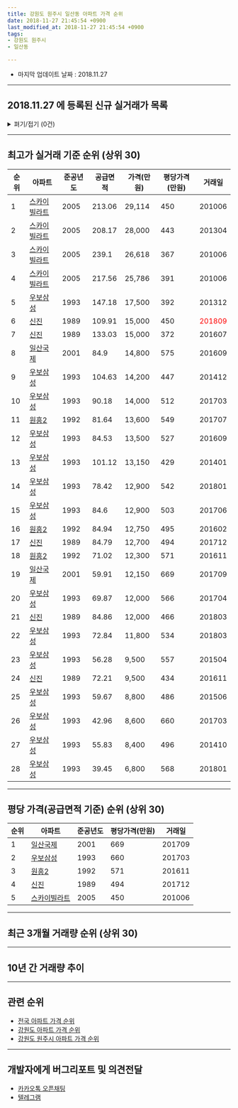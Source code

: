 ```yaml
---
title: 강원도 원주시 일산동 아파트 가격 순위
date: 2018-11-27 21:45:54 +0900
last_modified_at: 2018-11-27 21:45:54 +0900
tags:
- 강원도 원주시
- 일산동

---
```


* 마지막 업데이트 날짜 : 2018.11.27

---

## 2018.11.27 에 등록된 신규 실거래가 목록

<details>
<summary>펴기/접기 (0건)</summary>
<div markdown="1">

|아파트|준공년도|공급면적|가격(만원)|평당가격(만원)|거래일|
|---|---|---|---|---|---|
|없음||||||


</div>
</details>

---

## 최고가 실거래 기준 순위 (상위 30)


|순위|아파트|준공년도|공급면적|가격(만원)|평당가격(만원)|거래일|
|---|---|---|---|---|---|---|
|1|[스카이빌라트](https://search.naver.com/search.naver?query=%EA%B0%95%EC%9B%90%EB%8F%84+%EC%9B%90%EC%A3%BC%EC%8B%9C+%EC%9D%BC%EC%82%B0%EB%8F%99+%EC%8A%A4%EC%B9%B4%EC%9D%B4%EB%B9%8C%EB%9D%BC%ED%8A%B8)|2005|213.06|29,114|450|201006|
|2|[스카이빌라트](https://search.naver.com/search.naver?query=%EA%B0%95%EC%9B%90%EB%8F%84+%EC%9B%90%EC%A3%BC%EC%8B%9C+%EC%9D%BC%EC%82%B0%EB%8F%99+%EC%8A%A4%EC%B9%B4%EC%9D%B4%EB%B9%8C%EB%9D%BC%ED%8A%B8)|2005|208.17|28,000|443|201304|
|3|[스카이빌라트](https://search.naver.com/search.naver?query=%EA%B0%95%EC%9B%90%EB%8F%84+%EC%9B%90%EC%A3%BC%EC%8B%9C+%EC%9D%BC%EC%82%B0%EB%8F%99+%EC%8A%A4%EC%B9%B4%EC%9D%B4%EB%B9%8C%EB%9D%BC%ED%8A%B8)|2005|239.1|26,618|367|201006|
|4|[스카이빌라트](https://search.naver.com/search.naver?query=%EA%B0%95%EC%9B%90%EB%8F%84+%EC%9B%90%EC%A3%BC%EC%8B%9C+%EC%9D%BC%EC%82%B0%EB%8F%99+%EC%8A%A4%EC%B9%B4%EC%9D%B4%EB%B9%8C%EB%9D%BC%ED%8A%B8)|2005|217.56|25,786|391|201006|
|5|[우보삼성](https://search.naver.com/search.naver?query=%EA%B0%95%EC%9B%90%EB%8F%84+%EC%9B%90%EC%A3%BC%EC%8B%9C+%EC%9D%BC%EC%82%B0%EB%8F%99+%EC%9A%B0%EB%B3%B4%EC%82%BC%EC%84%B1)|1993|147.18|17,500|392|201312|
|6|[신진](https://search.naver.com/search.naver?query=%EA%B0%95%EC%9B%90%EB%8F%84+%EC%9B%90%EC%A3%BC%EC%8B%9C+%EC%9D%BC%EC%82%B0%EB%8F%99+%EC%8B%A0%EC%A7%84)|1989|109.91|15,000|450|<span style="color:red">201809</span>|
|7|[신진](https://search.naver.com/search.naver?query=%EA%B0%95%EC%9B%90%EB%8F%84+%EC%9B%90%EC%A3%BC%EC%8B%9C+%EC%9D%BC%EC%82%B0%EB%8F%99+%EC%8B%A0%EC%A7%84)|1989|133.03|15,000|372|201607|
|8|[일산국제](https://search.naver.com/search.naver?query=%EA%B0%95%EC%9B%90%EB%8F%84+%EC%9B%90%EC%A3%BC%EC%8B%9C+%EC%9D%BC%EC%82%B0%EB%8F%99+%EC%9D%BC%EC%82%B0%EA%B5%AD%EC%A0%9C)|2001|84.9|14,800|575|201609|
|9|[우보삼성](https://search.naver.com/search.naver?query=%EA%B0%95%EC%9B%90%EB%8F%84+%EC%9B%90%EC%A3%BC%EC%8B%9C+%EC%9D%BC%EC%82%B0%EB%8F%99+%EC%9A%B0%EB%B3%B4%EC%82%BC%EC%84%B1)|1993|104.63|14,200|447|201412|
|10|[우보삼성](https://search.naver.com/search.naver?query=%EA%B0%95%EC%9B%90%EB%8F%84+%EC%9B%90%EC%A3%BC%EC%8B%9C+%EC%9D%BC%EC%82%B0%EB%8F%99+%EC%9A%B0%EB%B3%B4%EC%82%BC%EC%84%B1)|1993|90.18|14,000|512|201703|
|11|[원흥2](https://search.naver.com/search.naver?query=%EA%B0%95%EC%9B%90%EB%8F%84+%EC%9B%90%EC%A3%BC%EC%8B%9C+%EC%9D%BC%EC%82%B0%EB%8F%99+%EC%9B%90%ED%9D%A52)|1992|81.64|13,600|549|201707|
|12|[우보삼성](https://search.naver.com/search.naver?query=%EA%B0%95%EC%9B%90%EB%8F%84+%EC%9B%90%EC%A3%BC%EC%8B%9C+%EC%9D%BC%EC%82%B0%EB%8F%99+%EC%9A%B0%EB%B3%B4%EC%82%BC%EC%84%B1)|1993|84.53|13,500|527|201609|
|13|[우보삼성](https://search.naver.com/search.naver?query=%EA%B0%95%EC%9B%90%EB%8F%84+%EC%9B%90%EC%A3%BC%EC%8B%9C+%EC%9D%BC%EC%82%B0%EB%8F%99+%EC%9A%B0%EB%B3%B4%EC%82%BC%EC%84%B1)|1993|101.12|13,150|429|201401|
|14|[우보삼성](https://search.naver.com/search.naver?query=%EA%B0%95%EC%9B%90%EB%8F%84+%EC%9B%90%EC%A3%BC%EC%8B%9C+%EC%9D%BC%EC%82%B0%EB%8F%99+%EC%9A%B0%EB%B3%B4%EC%82%BC%EC%84%B1)|1993|78.42|12,900|542|201801|
|15|[우보삼성](https://search.naver.com/search.naver?query=%EA%B0%95%EC%9B%90%EB%8F%84+%EC%9B%90%EC%A3%BC%EC%8B%9C+%EC%9D%BC%EC%82%B0%EB%8F%99+%EC%9A%B0%EB%B3%B4%EC%82%BC%EC%84%B1)|1993|84.6|12,900|503|201706|
|16|[원흥2](https://search.naver.com/search.naver?query=%EA%B0%95%EC%9B%90%EB%8F%84+%EC%9B%90%EC%A3%BC%EC%8B%9C+%EC%9D%BC%EC%82%B0%EB%8F%99+%EC%9B%90%ED%9D%A52)|1992|84.94|12,750|495|201602|
|17|[신진](https://search.naver.com/search.naver?query=%EA%B0%95%EC%9B%90%EB%8F%84+%EC%9B%90%EC%A3%BC%EC%8B%9C+%EC%9D%BC%EC%82%B0%EB%8F%99+%EC%8B%A0%EC%A7%84)|1989|84.79|12,700|494|201712|
|18|[원흥2](https://search.naver.com/search.naver?query=%EA%B0%95%EC%9B%90%EB%8F%84+%EC%9B%90%EC%A3%BC%EC%8B%9C+%EC%9D%BC%EC%82%B0%EB%8F%99+%EC%9B%90%ED%9D%A52)|1992|71.02|12,300|571|201611|
|19|[일산국제](https://search.naver.com/search.naver?query=%EA%B0%95%EC%9B%90%EB%8F%84+%EC%9B%90%EC%A3%BC%EC%8B%9C+%EC%9D%BC%EC%82%B0%EB%8F%99+%EC%9D%BC%EC%82%B0%EA%B5%AD%EC%A0%9C)|2001|59.91|12,150|669|201709|
|20|[우보삼성](https://search.naver.com/search.naver?query=%EA%B0%95%EC%9B%90%EB%8F%84+%EC%9B%90%EC%A3%BC%EC%8B%9C+%EC%9D%BC%EC%82%B0%EB%8F%99+%EC%9A%B0%EB%B3%B4%EC%82%BC%EC%84%B1)|1993|69.87|12,000|566|201704|
|21|[신진](https://search.naver.com/search.naver?query=%EA%B0%95%EC%9B%90%EB%8F%84+%EC%9B%90%EC%A3%BC%EC%8B%9C+%EC%9D%BC%EC%82%B0%EB%8F%99+%EC%8B%A0%EC%A7%84)|1989|84.86|12,000|466|201803|
|22|[우보삼성](https://search.naver.com/search.naver?query=%EA%B0%95%EC%9B%90%EB%8F%84+%EC%9B%90%EC%A3%BC%EC%8B%9C+%EC%9D%BC%EC%82%B0%EB%8F%99+%EC%9A%B0%EB%B3%B4%EC%82%BC%EC%84%B1)|1993|72.84|11,800|534|201803|
|23|[우보삼성](https://search.naver.com/search.naver?query=%EA%B0%95%EC%9B%90%EB%8F%84+%EC%9B%90%EC%A3%BC%EC%8B%9C+%EC%9D%BC%EC%82%B0%EB%8F%99+%EC%9A%B0%EB%B3%B4%EC%82%BC%EC%84%B1)|1993|56.28|9,500|557|201504|
|24|[신진](https://search.naver.com/search.naver?query=%EA%B0%95%EC%9B%90%EB%8F%84+%EC%9B%90%EC%A3%BC%EC%8B%9C+%EC%9D%BC%EC%82%B0%EB%8F%99+%EC%8B%A0%EC%A7%84)|1989|72.21|9,500|434|201611|
|25|[우보삼성](https://search.naver.com/search.naver?query=%EA%B0%95%EC%9B%90%EB%8F%84+%EC%9B%90%EC%A3%BC%EC%8B%9C+%EC%9D%BC%EC%82%B0%EB%8F%99+%EC%9A%B0%EB%B3%B4%EC%82%BC%EC%84%B1)|1993|59.67|8,800|486|201506|
|26|[우보삼성](https://search.naver.com/search.naver?query=%EA%B0%95%EC%9B%90%EB%8F%84+%EC%9B%90%EC%A3%BC%EC%8B%9C+%EC%9D%BC%EC%82%B0%EB%8F%99+%EC%9A%B0%EB%B3%B4%EC%82%BC%EC%84%B1)|1993|42.96|8,600|660|201703|
|27|[우보삼성](https://search.naver.com/search.naver?query=%EA%B0%95%EC%9B%90%EB%8F%84+%EC%9B%90%EC%A3%BC%EC%8B%9C+%EC%9D%BC%EC%82%B0%EB%8F%99+%EC%9A%B0%EB%B3%B4%EC%82%BC%EC%84%B1)|1993|55.83|8,400|496|201410|
|28|[우보삼성](https://search.naver.com/search.naver?query=%EA%B0%95%EC%9B%90%EB%8F%84+%EC%9B%90%EC%A3%BC%EC%8B%9C+%EC%9D%BC%EC%82%B0%EB%8F%99+%EC%9A%B0%EB%B3%B4%EC%82%BC%EC%84%B1)|1993|39.45|6,800|568|201801|


---

## 평당 가격(공급면적 기준) 순위 (상위 30)


|순위|아파트|준공년도|평당가격(만원)|거래일|
|---|---|---|---|---|
|1|[일산국제](https://search.naver.com/search.naver?query=%EA%B0%95%EC%9B%90%EB%8F%84+%EC%9B%90%EC%A3%BC%EC%8B%9C+%EC%9D%BC%EC%82%B0%EB%8F%99+%EC%9D%BC%EC%82%B0%EA%B5%AD%EC%A0%9C)|2001|669|201709|
|2|[우보삼성](https://search.naver.com/search.naver?query=%EA%B0%95%EC%9B%90%EB%8F%84+%EC%9B%90%EC%A3%BC%EC%8B%9C+%EC%9D%BC%EC%82%B0%EB%8F%99+%EC%9A%B0%EB%B3%B4%EC%82%BC%EC%84%B1)|1993|660|201703|
|3|[원흥2](https://search.naver.com/search.naver?query=%EA%B0%95%EC%9B%90%EB%8F%84+%EC%9B%90%EC%A3%BC%EC%8B%9C+%EC%9D%BC%EC%82%B0%EB%8F%99+%EC%9B%90%ED%9D%A52)|1992|571|201611|
|4|[신진](https://search.naver.com/search.naver?query=%EA%B0%95%EC%9B%90%EB%8F%84+%EC%9B%90%EC%A3%BC%EC%8B%9C+%EC%9D%BC%EC%82%B0%EB%8F%99+%EC%8B%A0%EC%A7%84)|1989|494|201712|
|5|[스카이빌라트](https://search.naver.com/search.naver?query=%EA%B0%95%EC%9B%90%EB%8F%84+%EC%9B%90%EC%A3%BC%EC%8B%9C+%EC%9D%BC%EC%82%B0%EB%8F%99+%EC%8A%A4%EC%B9%B4%EC%9D%B4%EB%B9%8C%EB%9D%BC%ED%8A%B8)|2005|450|201006|


---

## 최근 3개월 거래량 순위 (상위 30)


<div style="width:100%;">
    <canvas id="deal_count_ranking" height="52"></canvas>
</div>


<script>
new Chart(document.getElementById("deal_count_ranking"), {
    type: 'horizontalBar',
    data: {
        labels: ['우보삼성', '일산국제', '원흥2', '신진'],
        datasets: [{
            label: '실거래 수',
            data: [2, 2, 2, 1],
            borderColor: "rgba(255, 0, 128, 1)",
            backgroundColor: "rgba(255, 0, 128, 0.5)",
            fill: false,
        }]
    },
    options: {
        responsive: true,
        title: {
            display: true,
            text: '최근 3개월 거래량 순위'
        },
        tooltips: {
            mode: 'index',
            intersect: false,
            callbacks: {
                title: function(tooltipItems, data) {
                    return "실거래 수:";
                },
                label: function(tooltipItem, data) {
                    return data.labels[tooltipItem.index] + ": " + tooltipItem.xLabel;
                }
            }
        },
        hover: {
            mode: 'nearest',
            intersect: true
        },
        scales: {
            xAxes: [{
                display: true,
                scaleLabel: {
                    display: true,
                    labelString: '실거래 수'
                },
                ticks: {
                    suggestedMin: 0,
                }
            }],
            yAxes: [{
                display: true,
                ticks: {
                    autoSkip: false,
                    callback: function(value, index, values) {
                        if (value.length > 10)
                            return value.substr(0, 8) + "...";
                        else
                            return value;
                    }
                },
                scaleLabel: {
                    display: false,
                }
            }]
        }
    }
});

</script>


---

## 10년 간 거래량 추이


<div style="width:100%;">
    <canvas id="deal_progress" height="300"></canvas>
</div>

<script>
new Chart(document.getElementById("deal_progress"), {
    type: 'line',
    data: {
        labels: ['200811','200812','200901','200902','200903','200904','200905','200906','200907','200908','200909','200910','200911','200912','201001','201002','201003','201004','201005','201006','201007','201008','201009','201010','201011','201012','201101','201102','201103','201104','201105','201106','201107','201108','201109','201110','201111','201112','201201','201202','201203','201204','201205','201206','201207','201208','201209','201210','201211','201212','201301','201302','201303','201304','201305','201306','201307','201308','201309','201310','201311','201312','201401','201402','201403','201404','201405','201406','201407','201408','201409','201410','201411','201412','201501','201502','201503','201504','201505','201506','201507','201508','201509','201510','201511','201512','201601','201602','201603','201604','201605','201606','201607','201608','201609','201610','201611','201612','201701','201702','201703','201704','201705','201706','201707','201708','201709','201710','201711','201712','201801','201802','201803','201804','201805','201806','201807','201808','201809','201810','201811'],
        datasets: [{
            label: '실거래 수',
            pointRadius: 1,
            data: [5, 6, 2, 4, 8, 2, 5, 6, 3, 2, 6, 9, 8, 3, 9, 3, 10, 7, 11, 14, 4, 4, 6, 2, 7, 10, 4, 13, 14, 20, 5, 11, 15, 11, 8, 13, 9, 8, 11, 8, 5, 7, 6, 4, 8, 6, 8, 6, 2, 3, 6, 7, 12, 14, 9, 16, 3, 9, 5, 8, 7, 5, 10, 12, 10, 9, 9, 10, 7, 8, 6, 10, 6, 8, 7, 9, 17, 12, 4, 10, 7, 2, 4, 10, 9, 5, 4, 9, 5, 2, 16, 3, 7, 5, 12, 10, 8, 5, 2, 11, 9, 9, 8, 6, 8, 4, 2, 9, 6, 4, 6, 4, 6, 5, 3, 1, 0, 3, 2, 5, 0],
            borderColor: "rgba(255, 201, 14, 1)",
            backgroundColor: "rgba(255, 201, 14, 0.5)",
            fill: true,
        }]
    },
    options: {
        responsive: true,
        title: {
            display: true,
            text: '10년간 거래량 추이'
        },
        tooltips: {
            mode: 'index',
            intersect: false,
        },
        hover: {
            mode: 'nearest',
            intersect: true
        },
        scales: {
            xAxes: [{
                display: true,
                scaleLabel: {
                    display: true,
                    labelString: '년/월'
                }
            }],
            yAxes: [{
                display: true,
                ticks: {
                    suggestedMin: 0,
                },
                scaleLabel: {
                    display: true,
                    labelString: '실거래 수'
                }
            }]
        }
    }
});

</script>


---

## 관련 순위

- [전국 아파트 가격 순위](https://inasie.github.io/apt-ranking/전국)
- [강원도 아파트 가격 순위](https://inasie.github.io/apt-ranking/강원도)
- [강원도 원주시 아파트 가격 순위](https://inasie.github.io/apt-ranking/강원도-원주시)


---

## 개발자에게 버그리포트 및 의견전달

- [카카오톡 오픈채팅](https://open.kakao.com/o/gLJUAP4)
- [텔레그램](https://t.me/inasie)

